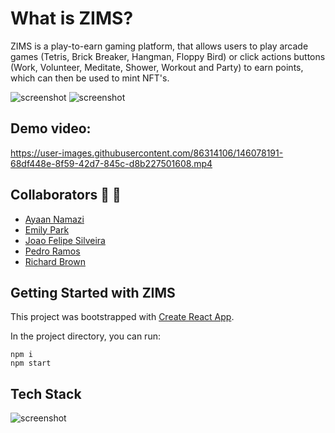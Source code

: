 # What is ZIMS?

ZIMS is a play-to-earn gaming platform, that allows users to play arcade games (Tetris, Brick Breaker, Hangman, Floppy Bird) or click actions buttons (Work, Volunteer, Meditate, Shower, Workout and Party) to earn points, which can then be used to mint NFT's.

![screenshot](https://github.com/ehp2021/zims/blob/main/screenshot1.png)
![screenshot](https://github.com/ehp2021/zims/blob/main/screenshot2.png)

## Demo video:

https://user-images.githubusercontent.com/86314106/146078191-68df448e-8f59-42d7-845c-d8b227501608.mp4

<!-- 
Check out our full demo video here: </br>
https://www.youtube.com/watch?v=8g5ACWz_FC0
 -->
## Collaborators 🤝 🤝

- [Ayaan Namazi](https://github.com/namaziay)
- [Emily Park](https://github.com/ehp2021)
- [Joao Felipe Silveira](https://github.com/accessjoao)
- [Pedro Ramos](https://github.com/pedrotmr)
- [Richard Brown](https://github.com/richsbrown)

## Getting Started with ZIMS

This project was bootstrapped with [Create React App](https://github.com/facebook/create-react-app).

In the project directory, you can run:

```
npm i
npm start
```

<!-- Runs the app in the development mode.
Open [http://localhost:3000](http://localhost:3000) to view it in the browser. -->


## Tech Stack

![screenshot](https://github.com/ehp2021/zims/blob/main/techstack.png)
